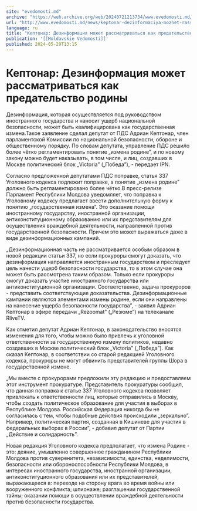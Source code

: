 ```yaml
---
site: "evedomosti.md"
archive: "https://web.archive.org/web/20240721213734/www.evedomosti.md/news/keptonar-dezinformaciya-mozhet-rassmatrivatsya-kak-predatels"
url: "http://www.evedomosti.md/news/keptonar-dezinformaciya-mozhet-rassmatrivatsya-kak-predatels"
language: ru
title: "Кептонар: Дезинформация может рассматриваться как предательство родины"
publication: '[[Moldavskie Vedomosti]]'
published: 2024-05-29T13:15
---
```


# Кептонар: Дезинформация может рассматриваться как предательство родины

Дезинформация, которая осуществляется под руководством иностранного государства и наносит ущерб национальной безопасности, может быть квалифицирована как государственная измена.Такое заявление сделал депутат от ПДС Адриан Кептонар, член парламентской Комиссии по национальной безопасности, обороне и общественному порядку. По словам депутата, управление ПДС решило более чётко регламентировать понятие „измена родине”, и по новому закону можно будет наказывать, в том числе, и лиц, создавших в Москве политический блок „Victoria” („Победа”), - передает IPN.

Согласно предложенной депутатами ПДС поправке, статья 337 Уголовного кодекса подлежит поправке, а понятие „измена родине” должно быть регламентировано более чётко.В пресс-релизе Парламент Республики Молдова уведомляет, что поправка к Уголовному кодексу предлагает ввести дополнительную форму к понятию „государственная измена”. Это оказание помощи иностранному государству, иностранной организации, антиконституционному образованию или их представителям для осуществления враждебной деятельности, направленной против государственной безопасности. Причем это может выражаться даже в виде дезинформационных кампаний.

„Дезинформационная часть не рассматривается особым образом в новой редакции статьи 337, но если прокуроры смогут доказать, что дезинформация направляется иностранным государством и преследует цель нанести ущерб безопасности государства, то в этом случае она может быть рассмотрена таким образом. Только если прокуроры смогут доказать участие иностранного государства или антиконституционной организации. Соответственно, задача прокуроров - представить соответствующие доказательства. Дезинформационные кампании являются элементами измены родине, если они направлены на нанесение ущерба безопасности государства”, - заявил Адриан Кептонар в эфире передачи „Rezoomat” („Резюме”) на телеканале RliveTV.

Как отметил депутат Адриан Кептонар, в законодательство вносятся изменения для того, чтобы можно было привлечь к уголовной ответственности за государственную измену политиков, недавно создавших в Москве политический блок „Victoria” („Победа”). Как сказал Кептонар, в соответствии со старой редакцией Уголовного кодекса, прокуроры не могут обвинить представителей группы Шора в государственной измене.

„Мы вместе с прокурорами предложили эту редакцию и предоставляем этот инструмент прокуратуре. Представитель прокуратуры сообщил, что данная поправка к статье 337 Уголовного кодекса позволяет привлекать к ответственности лиц, которые отправились в Москву, чтобы создать политическое образование для участия в выборах в Республике Молдова. Российская Федерация никогда бы не согласилась с тем, чтобы подобные действия происходили „зеркально”. Например, политическая партия, созданная в Кишиневе для участия в федеральных выборах в России”, - добавил депутат от Партии „Действие и солидарность”.

Новая редакция Уголовного кодекса предполагает, что измена Родине - это: деяние, умышленно совершенное гражданином Республики Молдова против суверенитета, независимости, единства, неделимости, безопасности или обороноспособности Республики Молдова, в интересах иностранного государства, иностранной организации, антиконституционного образования или их представителей, выражающееся в: переходе на сторону врага во время войны или вооруженного конфликта; шпионаже; разглашении государственной тайны; оказании помощи в осуществлении враждебной деятельности против безопасности государства.